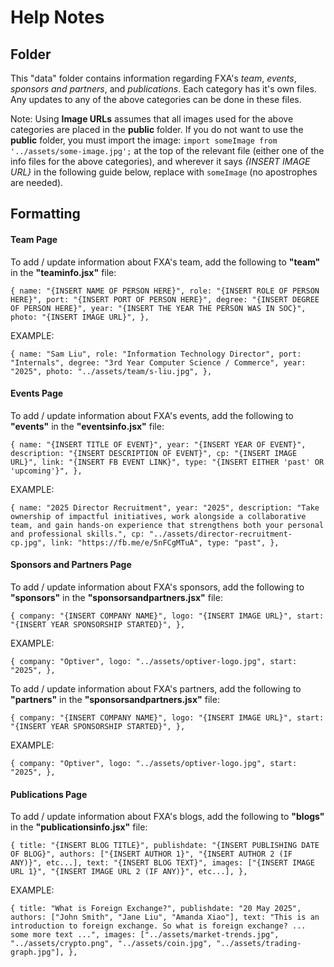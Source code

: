 # Help Notes

## Folder

This "data" folder contains information regarding FXA's _team_, _events_, _sponsors and partners_, and _publications_. Each category has it's own files. Any updates to any of the above categories can be done in these files.

Note: Using **Image URLs** assumes that all images used for the above categories are placed in the **public** folder. If you do not want to use the **public** folder, you must import the image: `import someImage from '../assets/some-image.jpg';` at the top of the relevant file (either one of the info files for the above categories), and wherever it says _{INSERT IMAGE URL}_ in the following guide below, replace with `someImage` (no apostrophes are needed).

## Formatting

#### Team Page

To add / update information about FXA's team, add the following to **"team"** in the **"teaminfo.jsx"** file:

`{
  name: "{INSERT NAME OF PERSON HERE}",
  role: "{INSERT ROLE OF PERSON HERE}",
  port: "{INSERT PORT OF PERSON HERE}",
  degree: "{INSERT DEGREE OF PERSON HERE}",
  year: "{INSERT THE YEAR THE PERSON WAS IN SOC}",
  photo: "{INSERT IMAGE URL}",
},`

EXAMPLE:

`{
  name: "Sam Liu",
  role: "Information Technology Director",
  port: "Internals",
  degree: "3rd Year Computer Science / Commerce",
  year: "2025",
  photo: "../assets/team/s-liu.jpg",
},`

#### Events Page

To add / update information about FXA's events, add the following to **"events"** in the **"eventsinfo.jsx"** file:

`{
  name: "{INSERT TITLE OF EVENT}",
  year: "{INSERT YEAR OF EVENT}",
  description: "{INSERT DESCRIPTION OF EVENT}",
  cp: "{INSERT IMAGE URL}",
  link: "{INSERT FB EVENT LINK}",
  type: "{INSERT EITHER 'past' OR 'upcoming'}",
},`

EXAMPLE:

`{
  name: "2025 Director Recruitment",
  year: "2025",
  description: "Take ownership of impactful initiatives, work alongside a collaborative team, and gain hands-on experience that strengthens both your personal and professional skills.",
  cp: "../assets/director-recruitment-cp.jpg",
  link: "https://fb.me/e/5nFCgMTuA",
  type: "past",
},`

#### Sponsors and Partners Page

To add / update information about FXA's sponsors, add the following to **"sponsors"** in the **"sponsorsandpartners.jsx"** file:

`{
  company: "{INSERT COMPANY NAME}",
  logo: "{INSERT IMAGE URL}",
  start: "{INSERT YEAR SPONSORSHIP STARTED}",
},`

EXAMPLE:

`{
  company: "Optiver",
  logo: "../assets/optiver-logo.jpg",
  start: "2025",
},`

To add / update information about FXA's partners, add the following to **"partners"** in the **"sponsorsandpartners.jsx"** file:

`{
  company: "{INSERT COMPANY NAME}",
  logo: "{INSERT IMAGE URL}",
  start: "{INSERT YEAR SPONSORSHIP STARTED}",
},`

EXAMPLE:

`{
  company: "Optiver",
  logo: "../assets/optiver-logo.jpg",
  start: "2025",
},`

#### Publications Page

To add / update information about FXA's blogs, add the following to **"blogs"** in the **"publicationsinfo.jsx"** file:

`{
  title: "{INSERT BLOG TITLE}",
  publishdate: "{INSERT PUBLISHING DATE OF BLOG}",
  authors: ["{INSERT AUTHOR 1}", "{INSERT AUTHOR 2 (IF ANY)}", etc...],
  text: "{INSERT BLOG TEXT}",
  images: ["{INSERT IMAGE URL 1}", "{INSERT IMAGE URL 2 (IF ANY)}", etc...],
},`

EXAMPLE:

`{
  title: "What is Foreign Exchange?",
  publishdate: "20 May 2025",
  authors: ["John Smith", "Jane Liu", "Amanda Xiao"],
  text: "This is an introduction to foreign exchange. So what is foreign exchange? ... some more text ...",
  images: ["../assets/market-trends.jpg", "../assets/crypto.png", "../assets/coin.jpg", "../assets/trading-graph.jpg"],
},`
